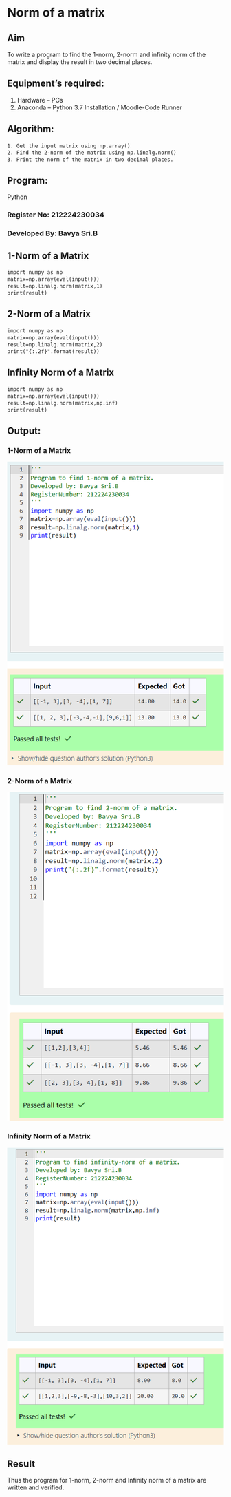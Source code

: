 # Norm of a matrix
## Aim
To write a program to find the 1-norm, 2-norm and infinity norm of the matrix and display the result in two decimal places.
## Equipment’s required:
1.	Hardware – PCs
2.	Anaconda – Python 3.7 Installation / Moodle-Code Runner
## Algorithm:
	1. Get the input matrix using np.array()   
    2. Find the 2-norm of the matrix using np.linalg.norm()
	3. Print the norm of the matrix in two decimal places.
## Program:
Python
### Register No: 212224230034
### Developed By: Bavya Sri.B
## 1-Norm of a Matrix
```
import numpy as np
matrix=np.array(eval(input()))
result=np.linalg.norm(matrix,1)
print(result)
```

## 2-Norm of a Matrix
```
import numpy as np
matrix=np.array(eval(input()))
result=np.linalg.norm(matrix,2)
print("{:.2f}".format(result))

```
## Infinity Norm of a Matrix

```
import numpy as np
matrix=np.array(eval(input()))
result=np.linalg.norm(matrix,np.inf)
print(result)
```
## Output:
### 1-Norm of a Matrix
![alt text](1-norm.png)

### 2-Norm of a Matrix
![alt text](2-norm.png)
### Infinity Norm of a Matrix
![alt text](infinity-norm.png)

## Result
Thus the program for 1-norm, 2-norm and Infinity norm of a matrix are written and verified.
